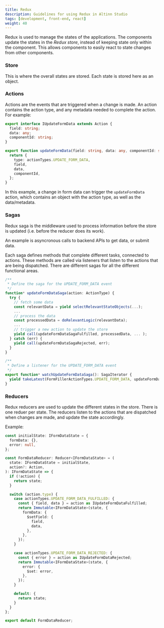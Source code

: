 ```yaml
---
title: Redux
description: Guidelines for using Redux in Altinn Studio
tags: [development, front-end, react]
weight: 40
---
```

Redux is used to manage the states of the applications. The components update the states in the _Redux store_, instead of keeping state only within the component. This allows components to easily react to state changes from other components.

### Store
This is where the overall states are stored. Each state is stored here as an object. 

### Actions
Actions are the events that are triggered when a change is made. An action contains the action type, and any metadata needed to complete the action. For example:

```typescript
export interface IUpdateFormData extends Action {
  field: string;
  data: any;
  componentId: string;
}

export function updateFormData(field: string, data: any, componentId: string): IUpdateFormData {
  return {
    type: actionTypes.UPDATE_FORM_DATA,
    field,
    data,
    componentId,
  };
}
```
In this example, a change in form data can trigger the `updateFormData` action, which contains an object with the action type, as well as the data/metadata. 

### Sagas
Redux saga is the middleware used to process information before the store is updated (i.e. before the reducer does its work). 

An example is asyncronous calls to backend APIs to get data, or submit data.

Each saga defines methods that complete different tasks, connected to actions. These methods are called via listeners that listen to the actions that are being dispatched. There are different sagas for all the different functional areas.

```typescript
/**
 * Define the saga for the UPDATE_FORM_DATA event
 */
function* updateFormDataSaga(action: ActionType) {
  try {
    // fetch some data
    const relevantData = yield selectRelevantStateObjects(...);
    ...
    // process the data
    const processedData = doRelevantLogic(relevantData);
    ...
    // trigger a new action to update the store
    yield call(updateFormDataSagaFulfilled, processedData, ... );
  } catch (err) {
    yield call(updateFormDataSagaRejected, err);
  }
}

/**
 * Define a listener for the UPDATE_FORM_DATA event
 */
export function* watchUpdateFormDataSaga(): SagaIterator {
  yield takeLatest(FormFillerActionTypes.UPDATE_FORM_DATA, updateFormDataSaga);
}
```

### Reducers
Redux reducers are used to update the different states in the store. There is one reduer per state. The reducers listen to the actions that are dispatched when changes are made, and update the state accordingly.

Example:

```typescript
const initialState: IFormDataState = {
  formData: {},
  error: null,
};

const FormDataReducer: Reducer<IFormDataState> = (
  state: IFormDataState = initialState,
  action?: Action,
): IFormDataState => {
  if (!action) {
    return state;
  }

  switch (action.type) {
    case actionTypes.UPDATE_FORM_DATA_FULFILLED: {
      const { field, data } = action as IUpdateFormDataFulfilled;
      return Immutable<IFormDataState>(state, {
        formData: {
          $setField: {
            field,
            data,
          },
        },
      });
    }

    case actionTypes.UPDATE_FORM_DATA_REJECTED: {
      const { error } = action as IUpdateFormDataRejected;
      return Immutable<IFormDataState>(state, {
        error: {
          $set: error,
        },
      });
    }

    default: {
      return state;
    }
  }
};

export default FormDataReducer;
```
